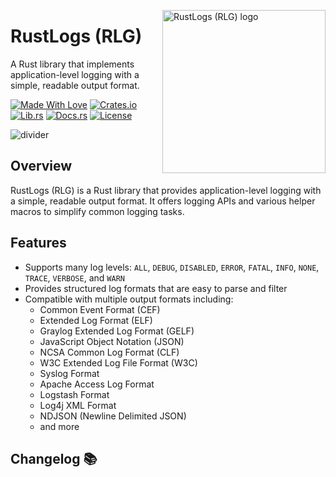 <!-- markdownlint-disable MD033 MD041 -->

<img src="https://kura.pro/rlg/images/logos/rlg.svg"
alt="RustLogs (RLG) logo" height="261" width="261" align="right" />

<!-- markdownlint-enable MD033 MD041 -->

# RustLogs (RLG)

A Rust library that implements application-level logging with a simple, readable output format.

[![Made With Love][made-with-rust]][05]
[![Crates.io][crates-badge]][07]
[![Lib.rs][libs-badge]][09]
[![Docs.rs][docs-badge]][08]
[![License][license-badge]][02]

![divider][divider]

## Overview

RustLogs (RLG) is a Rust library that provides application-level logging with a simple, readable output format. It offers logging APIs and various helper macros to simplify common logging tasks.

## Features

- Supports many log levels: `ALL`, `DEBUG`, `DISABLED`, `ERROR`, `FATAL`, `INFO`, `NONE`, `TRACE`, `VERBOSE`, and `WARN`
- Provides structured log formats that are easy to parse and filter
- Compatible with multiple output formats including:
  - Common Event Format (CEF)
  - Extended Log Format (ELF)
  - Graylog Extended Log Format (GELF)
  - JavaScript Object Notation (JSON)
  - NCSA Common Log Format (CLF)
  - W3C Extended Log File Format (W3C)
  - Syslog Format
  - Apache Access Log Format
  - Logstash Format
  - Log4j XML Format
  - NDJSON (Newline Delimited JSON)
  - and more

[02]: http://opensource.org/licenses/MIT
[05]: https://github.com/sebastienrousseau/rlg/graphs/contributors
[07]: https://crates.io/crates/rlg
[08]: https://docs.rs/rlg
[09]: https://lib.rs/crates/rlg

[crates-badge]: https://img.shields.io/crates/v/rlg.svg?style=for-the-badge 'Crates.io'
[divider]: https://kura.pro/common/images/elements/divider.svg "divider"
[docs-badge]: https://img.shields.io/docsrs/rlg.svg?style=for-the-badge 'Docs.rs'
[libs-badge]: https://img.shields.io/badge/lib.rs-v0.0.5-orange.svg?style=for-the-badge 'Lib.rs'
[license-badge]: https://img.shields.io/crates/l/rlg.svg?style=for-the-badge 'License'
[made-with-rust]: https://img.shields.io/badge/rust-f04041?style=for-the-badge&labelColor=c0282d&logo=rust 'Made With Rust'

## Changelog 📚
